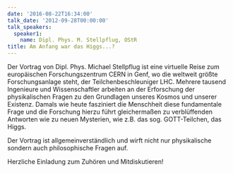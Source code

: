 ```yaml
---
date: '2016-08-22T16:34:00'
talk_date: '2012-09-28T00:00:00'
talk_speakers:
  speaker1:
    name: Dipl. Phys. M. Stellpflug, OStR
title: Am Anfang war das Higgs...?
---
```


Der Vortrag von Dipl. Phys. Michael Stellpflug ist eine virtuelle Reise zum europäischen Forschungszentrum CERN in Genf, wo die weltweit größte Forschungsanlage steht, der Teilchenbeschleuniger LHC. Mehrere tausend Ingenieure und Wissenschaftler arbeiten an der Erforschung der physikalischen Fragen zu den Grundlagen unseres Kosmos und unserer Existenz. Damals wie heute fasziniert die Menschheit diese fundamentale Frage und die Forschung hierzu führt gleichermaßen zu verblüffenden Antworten wie zu neuen Mysterien, wie z.B. das sog. GOTT-Teilchen, das Higgs.

Der Vortrag ist allgemeinverständlich und wirft nicht nur physikalische sondern auch philosophische Fragen auf.

Herzliche Einladung zum Zuhören und Mitdiskutieren!